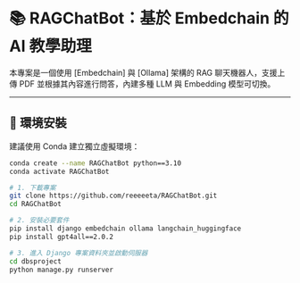 # 📚 RAGChatBot：基於 Embedchain 的 AI 教學助理

本專案是一個使用 [Embedchain] 與 [Ollama] 架構的 RAG 聊天機器人，支援上傳 PDF 並根據其內容進行問答，內建多種 LLM 與 Embedding 模型可切換。

---

## 🚀 環境安裝

建議使用 Conda 建立獨立虛擬環境：

```bash
conda create --name RAGChatBot python==3.10
conda activate RAGChatBot

# 1. 下載專案
git clone https://github.com/reeeeeta/RAGChatBot.git
cd RAGChatBot

# 2. 安裝必要套件
pip install django embedchain ollama langchain_huggingface
pip install gpt4all==2.0.2

# 3. 進入 Django 專案資料夾並啟動伺服器
cd dbsproject
python manage.py runserver
```
